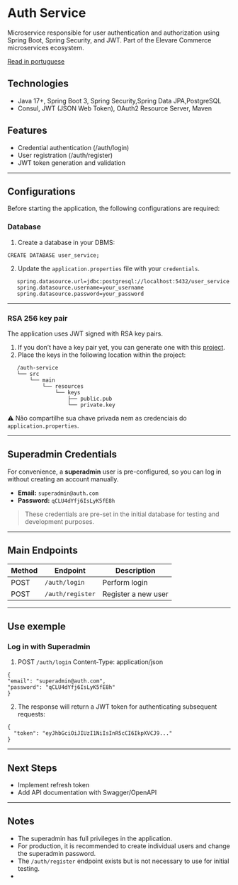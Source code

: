 # Auth Service

Microservice responsible for user authentication and authorization using Spring Boot, Spring Security, and JWT. 
Part of the Elevare Commerce microservices ecosystem.

[Read in portuguese](README-PT.md)

## Technologies
- Java 17+, Spring Boot 3, Spring Security,Spring Data JPA,PostgreSQL
- Consul, JWT (JSON Web Token), OAuth2 Resource Server, Maven

## Features
- Credential authentication (/auth/login)
- User registration (/auth/register)
- JWT token generation and validation
---

## Configurations
Before starting the application, the following configurations are required:

### Database
1. Create a database in your DBMS:
 ```
 CREATE DATABASE user_service;
 ```
2. Update the ``application.properties`` file with your ``credentials``.

````
   spring.datasource.url=jdbc:postgresql://localhost:5432/user_service
   spring.datasource.username=your_username
   spring.datasource.password=your_password
````
---
### RSA 256 key pair
The application uses JWT signed with RSA key pairs.

1. If you don’t have a key pair yet, you can generate one with this [project](https://github.com/Dev-Erick-Marques/rsa256-key-pair-generator).
2. Place the keys in the following location within the project:
````
   /auth-service
   └── src
       └── main
           └── resources
               └── keys
                   ├── public.pub
                   └── private.key 

````
⚠️ Não compartilhe sua chave privada nem as credenciais do ``application.properties``.

---

## Superadmin Credentials
For convenience, a **superadmin** user is pre-configured, so you can log in without creating an account manually.
- **Email:** `superadmin@auth.com`
- **Password:** `qCLU4dYfj6IsLyK5fE8h`

> These credentials are pre-set in the initial database for testing and development purposes.
---

## Main Endpoints
| Method | Endpoint         | Description         |
|--------|------------------|---------------------|
| POST   | `/auth/login`    | Perform login       |
| POST   | `/auth/register` | Register a new user |

---
## Use exemple
### Log in with Superadmin
1. POST ``/auth/login``
Content-Type: application/json
````
{
"email": "superadmin@auth.com",
"password": "qCLU4dYfj6IsLyK5fE8h"
}
````
2. The response will return a JWT token for authenticating subsequent requests:
````
{
  "token": "eyJhbGciOiJIUzI1NiIsInR5cCI6IkpXVCJ9..."
}

````
---


## Next Steps
- Implement refresh token 
- Add API documentation with Swagger/OpenAPI
---
## Notes

- The superadmin has full privileges in the application. 
- For production, it is recommended to create individual users and change the superadmin password. 
- The ``/auth/register`` endpoint exists but is not necessary to use for initial testing.
- 